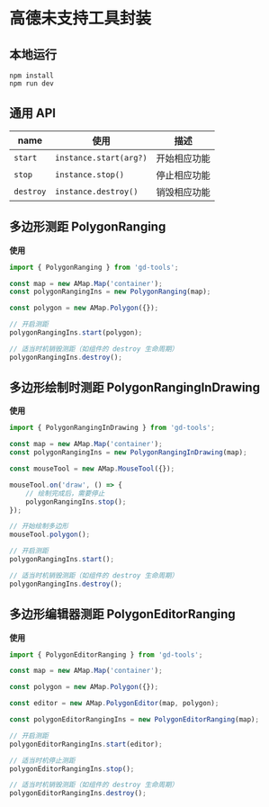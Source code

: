 # 高德未支持工具封装

## 本地运行

```
npm install
npm run dev
```

## 通用 API

| name | 使用 | 描述 |
| ----- | ----- | ---- |
| `start` | `instance.start(arg?)` | 开始相应功能 |
| `stop` | `instance.stop()` | 停止相应功能 |
| `destroy` | `instance.destroy()` | 销毁相应功能 |

## 多边形测距 PolygonRanging

**使用**

```javascript
import { PolygonRanging } from 'gd-tools';

const map = new AMap.Map('container');
const polygonRangingIns = new PolygonRanging(map);

const polygon = new AMap.Polygon({});

// 开启测距
polygonRangingIns.start(polygon);

// 适当时机销毁测距（如组件的 destroy 生命周期）
polygonRangingIns.destroy();
```

## 多边形绘制时测距 PolygonRangingInDrawing

**使用**

```javascript
import { PolygonRangingInDrawing } from 'gd-tools';

const map = new AMap.Map('container');
const polygonRangingIns = new PolygonRangingInDrawing(map);

const mouseTool = new AMap.MouseTool({});

mouseTool.on('draw', () => {
    // 绘制完成后，需要停止
    polygonRangingIns.stop();
});

// 开始绘制多边形
mouseTool.polygon();

// 开启测距
polygonRangingIns.start();

// 适当时机销毁测距（如组件的 destroy 生命周期）
polygonRangingIns.destroy();
```

## 多边形编辑器测距 PolygonEditorRanging

**使用**

```javascript
import { PolygonEditorRanging } from 'gd-tools';

const map = new AMap.Map('container');

const polygon = new AMap.Polygon({});

const editor = new AMap.PolygonEditor(map, polygon);

const polygonEditorRangingIns = new PolygonEditorRanging(map);

// 开启测距
polygonEditorRangingIns.start(editor);

// 适当时机停止测距
polygonEditorRangingIns.stop();

// 适当时机销毁测距（如组件的 destroy 生命周期）
polygonEditorRangingIns.destroy();
```
